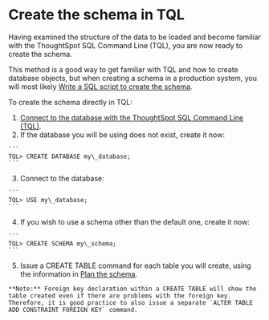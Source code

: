 # Create the schema in TQL

Having examined the structure of the data to be loaded and become familiar with the ThoughtSpot SQL Command Line \(TQL\), you are now ready to create the schema.

This method is a good way to get familiar with TQL and how to create database objects, but when creating a schema in a production system, you will most likely [Write a SQL script to create the schema](create_schema_with_script.html#).

To create the schema directly in TQL:

1.   [Connect to the database with the ThoughtSpot SQL Command Line \(TQL\)](connect_sql_cli.html#). 
2.   If the database you will be using does not exist, create it now: 

    ```
    TQL> CREATE DATABASE my\_database;
    ```

3.   Connect to the database: 

    ```
    TQL> USE my\_database;
    ```

4.   If you wish to use a schema other than the default one, create it now: 

    ```
    TQL> CREATE SCHEMA my\_schema;
    ```

5.   Issue a CREATE TABLE command for each table you will create, using the information in [Plan the schema](plan_schema.html#). 

    **Note:** Foreign key declaration within a CREATE TABLE will show the table created even if there are problems with the foreign key. Therefore, it is good practice to also issue a separate `ALTER TABLE ADD CONSTRAINT FOREIGN KEY` command.


